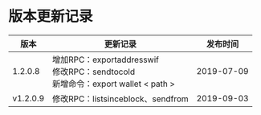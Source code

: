 # 版本更新记录

| 版本     | 更新记录                                                     | 发布时间   |
| -------- | ------------------------------------------------------------ | ---------- |
| 1.2.0.8  | 增加RPC：exportaddresswif<br/>修改RPC：sendtocold<br/>新增命令：export wallet < path > | 2019-07-09 |
| v1.2.0.9 | 修改RPC：listsinceblock、sendfrom                            | 2019-09-03 |

